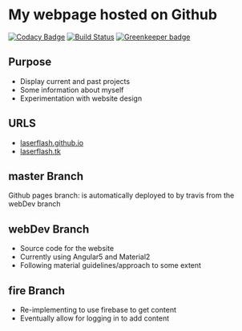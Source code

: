 # My webpage hosted on Github

[![Codacy Badge](https://api.codacy.com/project/badge/Grade/dee277f066514ceeb57f455455f6922c)](https://app.codacy.com/app/LaserFlash/LaserFlash.github.io?utm_source=github.com&utm_medium=referral&utm_content=LaserFlash/LaserFlash.github.io&utm_campaign=Badge_Grade_Settings)
[![Build Status](https://travis-ci.org/LaserFlash/LaserFlash.github.io.svg?branch=webDev)](https://travis-ci.org/LaserFlash/LaserFlash.github.io) [![Greenkeeper badge](https://badges.greenkeeper.io/LaserFlash/LaserFlash.github.io.svg)](https://greenkeeper.io/)

## Purpose

-   Display current and past projects
-   Some information about myself
-   Experimentation with website design

## URLS

-   [laserflash.github.io](http://laserflash.github.io)
-   [laserflash.tk](http://laserflash.tk)

## master Branch

Github pages branch: is automatically deployed to by travis from the webDev branch

## webDev Branch

-   Source code for the website
-   Currently using Angular5 and Material2
-   Following material guidelines/approach to some extent

## fire Branch

-   Re-implementing to use firebase to get content
-   Eventually allow for logging in to add content
